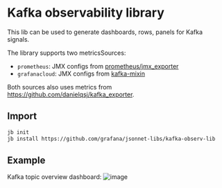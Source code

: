 # Kafka observability library

This lib can be used to generate dashboards, rows, panels for Kafka signals.

The library supports two metricsSources:

- `prometheus`: JMX configs from [prometheus/jmx_exporter](https://github.com/prometheus/jmx_exporter/blob/main/example_configs/kafka-2_0_0.yml)
- `grafanacloud`: JMX configs from [kafka-mixin](../kafka-mixin/jmx)

Both sources also uses metrics from https://github.com/danielqsj/kafka_exporter.

## Import

```sh
jb init
jb install https://github.com/grafana/jsonnet-libs/kafka-observ-lib
```



## Example

Kafka topic overview dashboard:
![image](https://github.com/user-attachments/assets/2396de66-f782-4efc-9edf-66af5d836f3e)